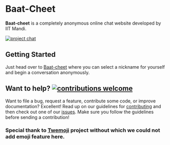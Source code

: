 # Baat-Cheet   
**Baat-cheet** is a completely
anonymous online chat website developed by IIT Mandi.

[![project chat](https://img.shields.io/badge/zulip-join_chat-brightgreen.svg)](https://kamandprompt.zulipchat.com/#narrow/stream/201590-Baat-Cheet.20Project)

## Getting Started
Just head over to [Baat-cheet](https://baat-cheet.iitmandi.co.in/) where you can select a nickname for yourself and begin a conversation anonymously.


## Want to help? [![contributions welcome](https://img.shields.io/badge/contributions-welcome-brightgreen.svg?style=flat)](https://github.com/KamandPrompt/baat-cheet/pulls)

Want to file a bug, request a feature, contribute some code, or improve documentation? Excellent! Read up on our guidelines for [contributing](CONTRIBUTING.md) and then check out one of our [issues](https://github.com/KamandPrompt/baat-cheet/issues). Make sure you follow the guidelines before sending a contribution!

### Special thank to [Twemoji](https://twemoji.twitter.com/) project without which we could not add emoji feature here.
